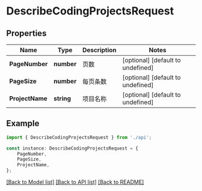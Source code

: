 # DescribeCodingProjectsRequest


## Properties

Name | Type | Description | Notes
------------ | ------------- | ------------- | -------------
**PageNumber** | **number** | 页数 | [optional] [default to undefined]
**PageSize** | **number** | 每页条数 | [optional] [default to undefined]
**ProjectName** | **string** | 项目名称 | [optional] [default to undefined]

## Example

```typescript
import { DescribeCodingProjectsRequest } from './api';

const instance: DescribeCodingProjectsRequest = {
    PageNumber,
    PageSize,
    ProjectName,
};
```

[[Back to Model list]](../README.md#documentation-for-models) [[Back to API list]](../README.md#documentation-for-api-endpoints) [[Back to README]](../README.md)
